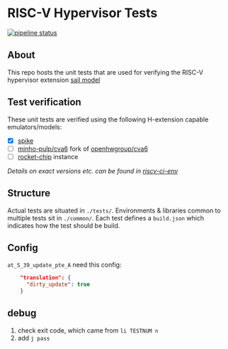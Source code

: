 # RISC-V Hypervisor Tests

[![pipeline status](https://gitlab.kuleuven.be/u0165022/riscv-hyp-tests/badges/main/pipeline.svg)](https://gitlab.kuleuven.be/u0165022/riscv-hyp-tests/-/commits/main)

## About

This repo hosts the unit tests that are used for verifying the RISC-V hypervisor extension [sail model](https://github.com/defermelowie/sail-riscv)

## Test verification

These unit tests are verified using the following H-extension capable emulators/models:
- [x] [spike](https://github.com/riscv-software-src/riscv-isa-sim/tree/master)
- [ ] [minho-pulp/cva6](https://github.com/minho-pulp/cva6) fork of [openhwgroup/cva6](https://github.com/openhwgroup/cva6)
- [ ] [rocket-chip](https://github.com/chipsalliance/rocket-chip) instance

*Details on exact versions etc. can be found in [riscv-ci-env](https://gitlab.kuleuven.be/u0165022/riscv-ci-env)*

## Structure

Actual tests are situated in `./tests/`. Environments & libraries common to multiple tests sit in `./common/`. Each test defines a `build.json` which indicates how the test should be build.

## Config

`at_S_39_update_pte_A` need this config:

```json
    "translation": {
      "dirty_update": true
    }
```

## debug

1. check exit code, which came from `li TESTNUM n`
2. add `j pass`
